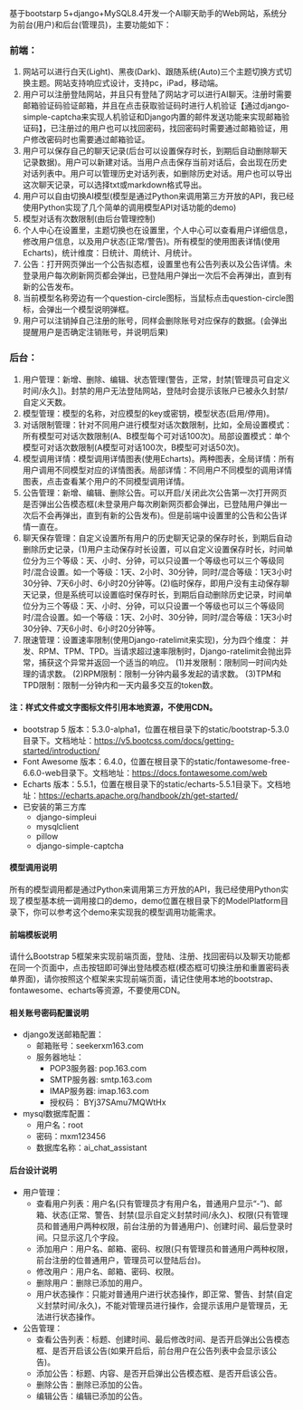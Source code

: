 基于bootstarp 5+django+MySQL8.4开发一个AI聊天助手的Web网站，系统分为前台(用户)和后台(管理员)，主要功能如下：

### 前端：

1. 网站可以进行白天(Light)、黑夜(Dark)、跟随系统(Auto)三个主题切换方式切换主题。网站支持响应式设计，支持pc，iPad，移动端。
2. 用户可以注册登陆网站，并且只有登陆了网站才可以进行AI聊天。注册时需要邮箱验证码验证邮箱，并且在点击获取验证码时进行人机验证【通过django-simple-captcha来实现人机验证和Django内置的邮件发送功能来实现邮箱验证码】，已注册过的用户也可以找回密码，找回密码时需要通过邮箱验证，用户修改密码时也需要通过邮箱验证。
3. 用户可以保存自己的聊天记录(后台可以设置保存时长，到期后自动删除聊天记录数据)。用户可以新建对话。当用户点击保存当前对话后，会出现在历史对话列表中。用户可以管理历史对话列表，如删除历史对话。用户也可以导出这次聊天记录，可以选择txt或markdown格式导出。
4. 用户可以自由切换AI模型(模型是通过Python来调用第三方开放的API，我已经使用Python实现了几个简单的调用模型API对话功能的demo)
5. 模型对话有次数限制(由后台管理控制)
6. 个人中心在设置里，主题切换也在设置里，个人中心可以查看用户详细信息，修改用户信息，以及用户状态(正常/警告)。所有模型的使用图表详情(使用Echarts)，统计维度：日统计、周统计、月统计。
7. 公告：打开网页弹出一个公告拟态框，设置里也有公告列表以及公告详情。未登录用户每次刷新网页都会弹出，已登陆用户弹出一次后不会再弹出，直到有新的公告发布。
8. 当前模型名称旁边有一个question-circle图标，当鼠标点击question-circle图标，会弹出一个模型说明弹框。
9. 用户可以注销掉自己注册的账号，同样会删除账号对应保存的数据。(会弹出提醒用户是否确定注销账号，并说明后果)


### 后台：

1. 用户管理：新增、删除、编辑、状态管理(警告，正常，封禁[管理员可自定义时间/永久])。封禁的用户无法登陆网站，登陆时会提示该账户已被永久封禁/自定义天数。
2. 模型管理：模型的名称，对应模型的key或密钥，模型状态(启用/停用)。
3. 对话限制管理：针对不同用户进行模型对话次数限制，比如，全局设置模式：所有模型可对话次数限制(A、B模型每个可对话100次)。局部设置模式：单个模型可对话次数限制(A模型可对话100次，B模型可对话50次)。
4. 模型调用详情：模型调用详情图表(使用Echarts)。两种图表，全局详情：所有用户调用不同模型对应的详情图表。局部详情：不同用户不同模型的调用详情图表，点击查看某个用户的不同模型调用详情。
5. 公告管理：新增、编辑、删除公告。可以开启/关闭此次公告第一次打开网页是否弹出公告模态框(未登录用户每次刷新网页都会弹出，已登陆用户弹出一次后不会再弹出，直到有新的公告发布)。但是前端中设置里的公告和公告详情一直在。
6. 聊天保存管理：自定义设置所有用户的历史聊天记录的保存时长，到期后自动删除历史记录，(1)用户主动保存时长设置，可以自定义设置保存时长，时间单位分为三个等级：天、小时、分钟，可以只设置一个等级也可以三个等级同时/混合设置。如一个等级：1天、2小时、30分钟，同时/混合等级：1天3小时30分钟、7天6小时、6小时20分钟等。(2)临时保存，即用户没有主动保存聊天记录，但是系统可以设置临时保存时长，到期后自动删除历史记录，时间单位分为三个等级：天、小时、分钟，可以只设置一个等级也可以三个等级同时/混合设置。如一个等级：1天、2小时、30分钟，同时/混合等级：1天3小时30分钟、7天6小时、6小时20分钟等。
7. 限速管理：设置速率限制(使用Django-ratelimit来实现)，分为四个维度： 并发、RPM、TPM、TPD。当请求超过速率限制时，Django-ratelimit会抛出异常，捕获这个异常并返回一个适当的响应。
   (1)并发限制：限制同一时间内处理的请求数。
   (2)RPM限制：限制一分钟内最多发起的请求数。
   (3)TPM和TPD限制：限制一分钟内和一天内最多交互的token数。

#### 注：样式文件或文字图标文件引用本地资源，不使用CDN。
- bootstrap 5 版本：5.3.0-alpha1，位置在根目录下的static/bootstrap-5.3.0目录下。文档地址：https://v5.bootcss.com/docs/getting-started/introduction/
- Font Awesome 版本：6.4.0，位置在根目录下的static/fontawesome-free-6.6.0-web目录下。文档地址：https://docs.fontawesome.com/web
- Echarts 版本：5.5.1，位置在根目录下的static/echarts-5.5.1目录下。文档地址：https://echarts.apache.org/handbook/zh/get-started/
- 已安装的第三方库
  - django-simpleui
  - mysqlclient
  - pillow
  - django-simple-captcha

#### 模型调用说明
所有的模型调用都是通过Python来调用第三方开放的API，我已经使用Python实现了模型基本统一调用接口的demo，demo位置在根目录下的ModelPlatform目录下，你可以参考这个demo来实现我的模型调用功能需求。

#### 前端模板说明
请什么Bootstrap 5框架来实现前端页面，登陆、注册、找回密码以及聊天功能都在同一个页面中，点击按钮即可弹出登陆模态框(模态框可切换注册和重置密码表单界面)，请你按照这个框架来实现前端页面，请记住使用本地的bootstrap、fontawesome、echarts等资源，不要使用CDN。

#### 相关账号密码配置说明
- django发送邮箱配置：
  - 邮箱账号：seekerxm163.com
  - 服务器地址：
    - POP3服务器: pop.163.com
    - SMTP服务器: smtp.163.com
    - IMAP服务器: imap.163.com
    - 授权码： BYj37SAmu7MQWtHx 
- mysql数据库配置：
  - 用户名：root
  - 密码：mxm123456
  - 数据库名称：ai_chat_assistant

#### 后台设计说明
- 用户管理：
  - 查看用户列表：用户名(只有管理员才有用户名，普通用户显示“-”)、邮箱、状态(正常、警告、封禁(显示自定义封禁时间/永久)、权限(只有管理员和普通用户两种权限，前台注册的为普通用户)、创建时间、最后登录时间。只显示这几个字段。
  - 添加用户：用户名、邮箱、密码、权限(只有管理员和普通用户两种权限，前台注册的位普通用户，管理员可以登陆后台)。
  - 修改用户：用户名、邮箱、密码、权限。
  - 删除用户：删除已添加的用户。
  - 用户状态操作：只能对普通用户进行状态操作，即正常、警告、封禁(自定义封禁时间/永久)，不能对管理员进行操作，会提示该用户是管理员，无法进行状态操作。
- 公告管理：
  - 查看公告列表：标题、创建时间、最后修改时间、是否开启弹出公告模态框、是否开启该公告(如果开启后，前台用户在公告列表中会显示该公告)。
  - 添加公告：标题、内容、是否开启弹出公告模态框、是否开启该公告。
  - 删除公告：删除已添加的公告。
  - 编辑公告：编辑已添加的公告。